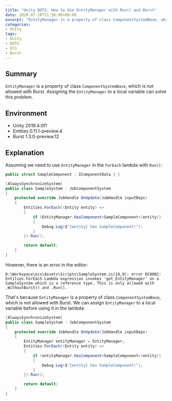 ```yaml
---
title: "Unity DOTS: How to Use EntityManager with Run() and Burst"
date: 2020-07-16T11:58:00+08:00
excerpt: "EntityManager is a property of class ComponentSystemBase, which is not allowed with Burst. Assigning the EntityManager to a local variable can solve this problem."
categories:
- Unity
tags:
- Unity
- DOTS
- ECS
- Burst
---
```


## Summary

`EntityManager` is a property of class `ComponentSystemBase`, which is not allowed with Burst. Assigning the `EntityManager` to a local variable can solve this problem.

## Environment

- Unity 2019.4.0f1
- Entities 0.11.1-preview.4
- Burst 1.3.0-preview.12

## Explanation

Assuming we need to use `EntityManager` in the `ForEach` lambda with `Run()`:

```cs
public struct SampleComponent : IComponentData { }
```

```cs
[AlwaysSynchronizeSystem]
public class SampleSystem : JobComponentSystem
{
    protected override JobHandle OnUpdate(JobHandle inputDeps)
    {
        Entities.ForEach((Entity entity) =>
        {
            if (EntityManager.HasComponent<SampleComponent>(entity))
            {
                Debug.Log($"{entity} has SampleComponent!");
            }
        }).Run();

        return default;
    }
}
```

However, there is an error in the editor:

```
D:\Workspace\ecs\Assets\Scripts\SampleSystem.cs(10,9): error DC0002: Entities.ForEach Lambda expression invokes 'get_EntityManager' on a SampleSystem which is a reference type. This is only allowed with .WithoutBurst() and .Run().
```

That's because `EntityManager` is a property of class `ComponentSystemBase`, which is not allowed with Burst. We can assign `EntityManager` to a local variable before using it in the lambda:

```cs
[AlwaysSynchronizeSystem]
public class SampleSystem : JobComponentSystem
{
    protected override JobHandle OnUpdate(JobHandle inputDeps)
    {
        EntityManager entityManager = EntityManager;
        Entities.ForEach((Entity entity) =>
        {
            if (entityManager.HasComponent<SampleComponent>(entity))
            {
                Debug.Log($"{entity} has SampleComponent!");
            }
        }).Run();

        return default;
    }
}
```